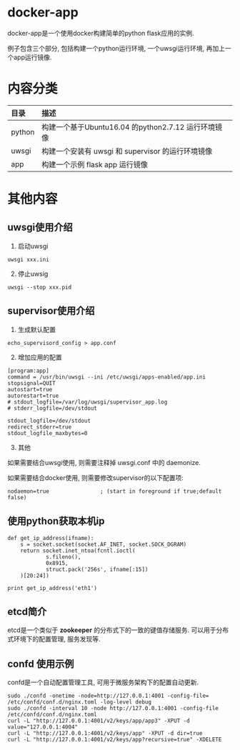# docker-app #

docker-app是一个使用docker构建简单的python flask应用的实例.

例子包含三个部分, 包括构建一个python运行环境, 一个uwsgi运行环境, 再加上一个app运行镜像.

# 内容分类 #

| 目录 | 描述 |
|:--|:--|
| python | 构建一个基于Ubuntu16.04 的python2.7.12 运行环境镜像 |
| uwsgi | 构建一个安装有 uwsgi 和 supervisor 的运行环境镜像 |
| app | 构建一个示例 flask app 运行镜像 |

# 其他内容 #

## uwsgi使用介绍 ##

1. 启动uwsgi

```
uwsgi xxx.ini
```

2. 停止uwsig

```
uwsgi --stop xxx.pid
```

## supervisor使用介绍 ##

1. 生成默认配置

```
echo_supervisord_config > app.conf
```

2. 增加应用的配置

```
[program:app]
command = /usr/bin/uwsgi --ini /etc/uwsgi/apps-enabled/app.ini
stopsignal=QUIT
autostart=true
autorestart=true
# stdout_logfile=/var/log/uwsgi/supervisor_app.log
# stderr_logfile=/dev/stdout

stdout_logfile=/dev/stdout
redirect_stderr=true
stdout_logfile_maxbytes=0
```

3. 其他

如果需要结合uwsgi使用, 则需要注释掉 uwsgi.conf 中的 daemonize.

如果需要结合docker使用, 则需要修改supervisor的以下配置项:

```
nodaemon=true                ; (start in foreground if true;default false)
```

## 使用python获取本机ip ##

```
def get_ip_address(ifname):
    s = socket.socket(socket.AF_INET, socket.SOCK_DGRAM)
    return socket.inet_ntoa(fcntl.ioctl(
            s.fileno(),
            0x8915,
            struct.pack('256s', ifname[:15])
    )[20:24])

print get_ip_address('eth1')
```

## etcd简介 ##

etcd是一个类似于 **zookeeper** 的分布式下的一致的键值存储服务. 可以用于分布式环境下的配置管理, 服务发现等.

## confd 使用示例 ##

confd是一个自动配置管理工具, 可用于微服务架构下的配置自动更新.

```
sudo ./confd -onetime -node=http://127.0.0.1:4001 -config-file=
/etc/confd/conf.d/nginx.toml -log-level debug
sudo ./confd -interval 10 -node http://127.0.0.1:4001 -config-file /etc/confd/conf.d/nginx.toml
curl -L "http://127.0.0.1:4001/v2/keys/app/app3" -XPUT -d value="127.0.0.1:4004"
curl -L "http://127.0.0.1:4001/v2/keys/app" -XPUT -d dir=true
curl -L "http://127.0.0.1:4001/v2/keys/app?recursive=true" -XDELETE
```
